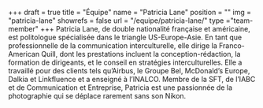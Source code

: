 +++
draft		= true
title		= "Équipe"
name		= "Patricia Lane"
position 	= ""
img			= "patricia-lane"
showrefs	= false
url			= "/equipe/patricia-lane/"
type		="team-member"
+++
Patricia Lane, de double nationalité française et américaine, est politologue spécialisée dans le triangle US-Europe-Asie. En tant que professionnelle de la communication interculturelle, elle dirige la Franco-American Quill, dont les prestations incluent la conception-rédaction, la formation de dirigeants, et le conseil en stratégies interculturelles. Elle a travaillé pour des clients tels qu’Airbus, le Groupe Bel, McDonald’s Europe, Dalkia et Linkfluence et a enseigné à l’INALCO. Membre de la SFT, de l’IABC et de Communication et Entreprise, Patricia est une passionnée de la photographie qui se déplace rarement sans son Nikon.
